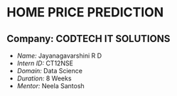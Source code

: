 # HOME PRICE PREDICTION

## Company: CODTECH IT SOLUTIONS

- *Name:* Jayanagavarshini R D
- *Intern ID:* CT12NSE
- *Domain:* Data Science
- *Duration:* 8 Weeks  
- *Mentor:* Neela Santosh
